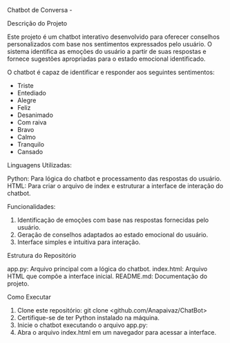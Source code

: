 
Chatbot de Conversa - 

Descrição do Projeto

Este projeto é um chatbot interativo desenvolvido para oferecer conselhos personalizados com base nos sentimentos expressados pelo usuário. O sistema identifica as emoções do usuário a partir de suas respostas e fornece sugestões apropriadas para o estado emocional identificado.


O chatbot é capaz de identificar e responder aos seguintes sentimentos:

- Triste 
- Entediado
- Alegre
- Feliz
- Desanimado
- Com raiva
- Bravo
- Calmo
- Tranquilo
- Cansado


Linguagens Utilizadas: 

Python: Para lógica do chatbot e processamento das respostas do usuário.
HTML: Para criar o arquivo de index e estruturar a interface de interação do chatbot.


Funcionalidades:

1. Identificação de emoções com base nas respostas fornecidas pelo usuário.
2. Geração de conselhos adaptados ao estado emocional do usuário.
3. Interface simples e intuitiva para interação.


Estrutura do Repositório

app.py: Arquivo principal com a lógica do chatbot.
index.html: Arquivo HTML que compõe a interface inicial.
README.md: Documentação do projeto.


Como Executar

1. Clone este repositório:
git clone <github.com/Anapaivaz/ChatBot>
2. Certifique-se de ter Python instalado na máquina.
3. Inicie o chatbot executando o arquivo app.py:
4. Abra o arquivo index.html em um navegador para acessar a interface.


